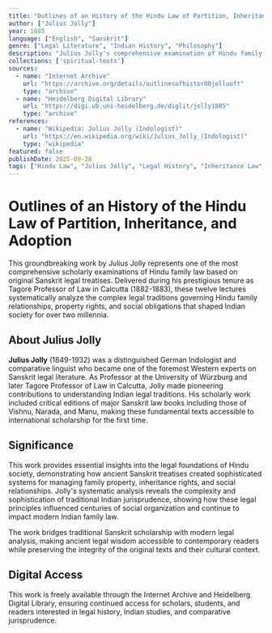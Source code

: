 ```yaml
---
title: "Outlines of an History of the Hindu Law of Partition, Inheritance, and Adoption"
author: ["Julius Jolly"]
year: 1885
language: ["English", "Sanskrit"]
genre: ["Legal Literature", "Indian History", "Philosophy"]
description: "Julius Jolly's comprehensive examination of Hindu family law based on original Sanskrit treatises. Delivered as the Tagore Professor of Law in Calcutta (1882-1883), this scholarly work systematically analyzes partition, inheritance, and adoption laws that governed Hindu society for centuries."
collections: ['spiritual-texts']
sources:
  - name: "Internet Archive"
    url: "https://archive.org/details/outlinesofhistor00jolluoft"
    type: "archive"
  - name: "Heidelberg Digital Library"
    url: "https://digi.ub.uni-heidelberg.de/diglit/jolly1885"
    type: "archive"
references:
  - name: "Wikipedia: Julius Jolly (Indologist)"
    url: "https://en.wikipedia.org/wiki/Julius_Jolly_(Indologist)"
    type: "wikipedia"
featured: false
publishDate: 2025-09-28
tags: ["Hindu Law", "Julius Jolly", "Legal History", "Inheritance Law", "Adoption Law", "Sanskrit Legal Texts", "Family Law", "Indian Jurisprudence", "Tagore Professor", "Comparative Law", "Legal Studies"]
---
```


# Outlines of an History of the Hindu Law of Partition, Inheritance, and Adoption

This groundbreaking work by Julius Jolly represents one of the most comprehensive scholarly examinations of Hindu family law based on original Sanskrit legal treatises. Delivered during his prestigious tenure as Tagore Professor of Law in Calcutta (1882-1883), these twelve lectures systematically analyze the complex legal traditions governing Hindu family relationships, property rights, and social obligations that shaped Indian society for over two millennia.

## About Julius Jolly

**Julius Jolly** (1849-1932) was a distinguished German Indologist and comparative linguist who became one of the foremost Western experts on Sanskrit legal literature. As Professor at the University of Würzburg and later Tagore Professor of Law in Calcutta, Jolly made pioneering contributions to understanding Indian legal traditions. His scholarly work included critical editions of major Sanskrit law books including those of Vishnu, Narada, and Manu, making these fundamental texts accessible to international scholarship for the first time.

## Significance

This work provides essential insights into the legal foundations of Hindu society, demonstrating how ancient Sanskrit treatises created sophisticated systems for managing family property, inheritance rights, and social relationships. Jolly's systematic analysis reveals the complexity and sophistication of traditional Indian jurisprudence, showing how these legal principles influenced centuries of social organization and continue to impact modern Indian family law.

The work bridges traditional Sanskrit scholarship with modern legal analysis, making ancient legal wisdom accessible to contemporary readers while preserving the integrity of the original texts and their cultural context.

## Digital Access

This work is freely available through the Internet Archive and Heidelberg Digital Library, ensuring continued access for scholars, students, and readers interested in legal history, Indian studies, and comparative jurisprudence.